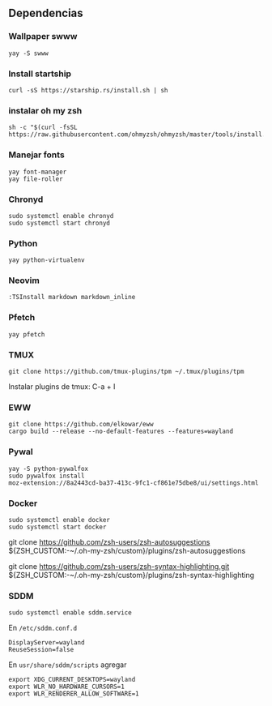 ## Dependencias 
### Wallpaper swww
```
yay -S swww
```

### Install startship
```
curl -sS https://starship.rs/install.sh | sh
```

### instalar oh my zsh
```
sh -c "$(curl -fsSL https://raw.githubusercontent.com/ohmyzsh/ohmyzsh/master/tools/install.sh)"
```

### Manejar fonts
```
yay font-manager
yay file-roller
```

### Chronyd
```
sudo systemctl enable chronyd
sudo systemctl start chronyd
```

### Python
```
yay python-virtualenv
```

### Neovim
```
:TSInstall markdown markdown_inline
```

### Pfetch
```
yay pfetch
```

### TMUX
```
git clone https://github.com/tmux-plugins/tpm ~/.tmux/plugins/tpm
```

Instalar plugins de tmux: C-a + I

### EWW
```
git clone https://github.com/elkowar/eww
cargo build --release --no-default-features --features=wayland
```
### Pywal
```
yay -S python-pywalfox
sudo pywalfox install
moz-extension://8a2443cd-ba37-413c-9fc1-cf861e75dbe8/ui/settings.html
```

### Docker 
```
sudo systemctl enable docker
sudo systemctl start docker
```

git clone https://github.com/zsh-users/zsh-autosuggestions ${ZSH_CUSTOM:-~/.oh-my-zsh/custom}/plugins/zsh-autosuggestions

git clone https://github.com/zsh-users/zsh-syntax-highlighting.git ${ZSH_CUSTOM:-~/.oh-my-zsh/custom}/plugins/zsh-syntax-highlighting

### SDDM 
```
sudo systemctl enable sddm.service 
```
En ```/etc/sddm.conf.d```
```
DisplayServer=wayland 
ReuseSession=false
```

En ```usr/share/sddm/scripts``` agregar
```
export XDG_CURRENT_DESKTOPS=wayland
export WLR_NO_HARDWARE_CURSORS=1
export WLR_RENDERER_ALLOW_SOFTWARE=1
```


